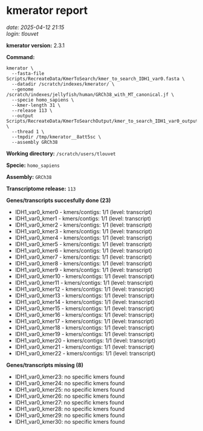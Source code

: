 # kmerator report
*date: 2025-04-12 21:15*  
*login: tlouvet*

**kmerator version:** 2.3.1

**Command:**

```
kmerator \
  --fasta-file Scripts/RecreateData/KmerToSearch/kmer_to_search_IDH1_var0.fasta \
  --datadir /scratch/indexes/kmerator/ \
  --genome /scratch/indexes/jellyfish/human/GRCh38_with_MT_canonical.jf \
  --specie homo_sapiens \
  --kmer-length 31 \
  --release 113 \
  --output Scripts/RecreateData/KmerToSearchOutput/kmer_to_search_IDH1_var0_output \
  --thread 1 \
  --tmpdir /tmp/kmerator__8att5sc \
  --assembly GRCh38
```

**Working directory:** `/scratch/users/tlouvet`

**Specie:** `homo_sapiens`

**Assembly:** `GRCh38`

**Transcriptome release:** `113`

**Genes/transcripts succesfully done (23)**

- IDH1_var0_kmer0 - kmers/contigs: 1/1 (level: transcript)
- IDH1_var0_kmer1 - kmers/contigs: 1/1 (level: transcript)
- IDH1_var0_kmer2 - kmers/contigs: 1/1 (level: transcript)
- IDH1_var0_kmer3 - kmers/contigs: 1/1 (level: transcript)
- IDH1_var0_kmer4 - kmers/contigs: 1/1 (level: transcript)
- IDH1_var0_kmer5 - kmers/contigs: 1/1 (level: transcript)
- IDH1_var0_kmer6 - kmers/contigs: 1/1 (level: transcript)
- IDH1_var0_kmer7 - kmers/contigs: 1/1 (level: transcript)
- IDH1_var0_kmer8 - kmers/contigs: 1/1 (level: transcript)
- IDH1_var0_kmer9 - kmers/contigs: 1/1 (level: transcript)
- IDH1_var0_kmer10 - kmers/contigs: 1/1 (level: transcript)
- IDH1_var0_kmer11 - kmers/contigs: 1/1 (level: transcript)
- IDH1_var0_kmer12 - kmers/contigs: 1/1 (level: transcript)
- IDH1_var0_kmer13 - kmers/contigs: 1/1 (level: transcript)
- IDH1_var0_kmer14 - kmers/contigs: 1/1 (level: transcript)
- IDH1_var0_kmer15 - kmers/contigs: 1/1 (level: transcript)
- IDH1_var0_kmer16 - kmers/contigs: 1/1 (level: transcript)
- IDH1_var0_kmer17 - kmers/contigs: 1/1 (level: transcript)
- IDH1_var0_kmer18 - kmers/contigs: 1/1 (level: transcript)
- IDH1_var0_kmer19 - kmers/contigs: 1/1 (level: transcript)
- IDH1_var0_kmer20 - kmers/contigs: 1/1 (level: transcript)
- IDH1_var0_kmer21 - kmers/contigs: 1/1 (level: transcript)
- IDH1_var0_kmer22 - kmers/contigs: 1/1 (level: transcript)


**Genes/transcripts missing (8)**

- IDH1_var0_kmer23: no specific kmers found
- IDH1_var0_kmer24: no specific kmers found
- IDH1_var0_kmer25: no specific kmers found
- IDH1_var0_kmer26: no specific kmers found
- IDH1_var0_kmer27: no specific kmers found
- IDH1_var0_kmer28: no specific kmers found
- IDH1_var0_kmer29: no specific kmers found
- IDH1_var0_kmer30: no specific kmers found
